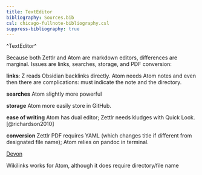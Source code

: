 ```yaml
---
title: TextEditor
bibliography: Sources.bib
csl: chicago-fullnote-bibliography.csl
suppress-bibliography: true
---
```


^TextEditor^ 

Because both Zettlr and Atom are markdown editors, differences are marginal. Issues are links, searches, storage, and PDF conversion:

**links**: Z reads Obsidian backlinks directly. Atom needs Atom notes and even then there are complications: must indicate the note and the directory.

**searches** Atom slightly more powerful

**storage** Atom more easily store in GitHub.

**ease of writing** Atom has dual editor; Zettlr needs kludges with Quick Look.[@richardson2010]

**conversion** Zettlr PDF requires YAML (which changes title if different from designated file name); Atom relies on pandoc in terminal.


[Devon](x-devonthink-item://4717A5FE-0A0B-4694-861F-60BC19EF6FA6)

Wikilinks works for Atom, although it does require directory/file name	
